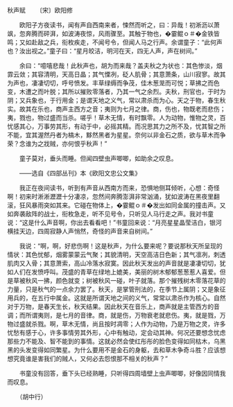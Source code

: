 秋声赋
　　〔宋〕欧阳修

　　欧阳子方夜读书，闻有声自西南来者，悚然而听之，曰：异哉！初淅沥以萧飒，忽奔腾而砰湃，如波涛夜惊，风雨骤至。其触于物也，�霎鲲ｏ＃�金铁皆鸣；又如赴敌之兵，衔枚疾走，不闻号令，但闻人马之行声。余谓童子：“此何声也？汝出视之。”童子曰：“星月皎洁，明河在天，四无人声，声在树间。”

　　余曰：“噫嘻悲哉！此秋声也，胡为而来哉？盖夫秋之为状也：其色惨淡，烟霏云敛；其容清明，天高日晶；其气慄冽，砭人肌骨；其意萧条，山川寂寥。故其为声也，凄凄切切，呼号愤发。丰草绿缛而争茂，佳木葱茏而可悦；草拂之而色变，木遭之而叶脱；其所以摧败零落者，乃其一气之余烈。夫秋，刑官也，于时为阴；又兵象也，于行用金；是谓天地之义气，常以肃杀而为心。天之于物，春生秋实。故其在乐也，商声主西方之音；夷则为七月之律。商，伤也，物既老而悲伤；夷，戮也，物过盛而当杀。嗟乎！草木无情，有时飘零。人为动物，惟物之灵，百忧感其心，万事劳其形，有动于中，必摇其精。而况思其力之所不及，忧其智之所不能，宜其渥然丹者为槁木，黟然黑者为星星。奈何以非金石之质，欲与草木而争荣？念谁为之戕贼，亦何恨乎秋声！”

　　童子莫对，垂头而睡。但闻四壁虫声唧唧，如助余之叹息。

　　——选自《四部丛刊》本《欧阳文忠公文集》　　

　　我正在夜间读书，听到有声音从西南方而来，恐惧地侧耳倾听，心想：奇怪啊！初来时淅淅瀝瀝十分凄凉，忽然间奔腾澎湃非常汹涌，犹如波涛在黑夜里翻滚，狂风暴雨突如其来。它碰在物体上，�霎鲲ｏ＃�发出如同金属的撞击声。又如奔袭敌阵的战士，衔枚急走，听不见号令，只听见人马行走之声。我对书童说：“这是什么声音啊，你出去看看吧！”书童回来说：“月亮星星晶莹洁白，银河横挂天边，四周寂静人声悄然，奇怪的声音来自树间。” 

　　我说：“啊，啊，好悲伤啊！这是秋声，为什么要来呢？要说那秋天所呈现的情状：其色忧郁，烟雾蒙蒙云气聚；其貌清明，天空高洁日色新；其气凛冽，刺透肌肉又入骨；其意萧索，高山冷落水寂寞。因此秋天发出的声音就是凄凄切切，犹如人们在发愤呼叫。茂盛的青草在绿地上媲美，美丽的树木郁郁葱葱惹人喜爱。但是草被秋风一拂，颜色就变；树被秋风一碰，叶子就落。那个摧残树木零落花草的力量，只是秋气的一点余力罢了。秋天，是掌管刑法的，在季节上属阴；又是象征用兵的，在五行中属金。这就是所谓天地之间的义气，常常以肃杀作为核心。自然对于万物，是春天生长，秋天结果。因此秋天在音乐上，商声就是主管西方的音调；而所谓夷则，是七月的音律。商，就是伤，万物衰老就悲伤。夷，就是戮，万物过盛就杀戮。啊，草木无情，尚且按时凋零；人作为动物，乃是万物之灵，许多忧愁有感于心，许多事情劳其外形，心中有触动，定会动其神。何况还要想念忧虑那些力不能及、智不能到的事情。这就必然会使红彤彤的脸色变得如同枯木，乌黑黑的头发变得如同繁星。为什么要用不是金石的身躯，去和草木争奇斗胜？应该想想究竟谁是害我们的贼人，又何必去怨恨那不相关的秋声？”

　　书童没有回答，垂下头已经熟睡，只听得四周墙壁上虫声唧唧，好像因同情我而叹息。

　　（胡中行） 


